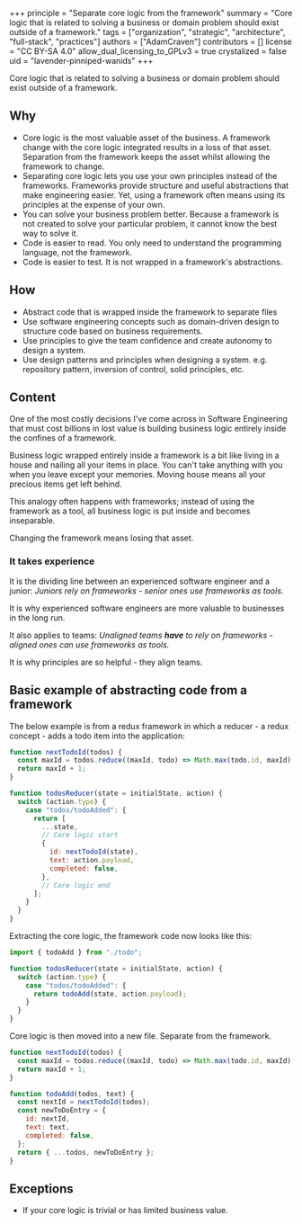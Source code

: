 +++
principle = "Separate core logic from the framework"
summary = "Core logic that is related to solving a business or domain problem should exist outside of a framework."
tags = ["organization", "strategic", "architecture", "full-stack", "practices"]
authors = ["AdamCraven"]
contributors = []
license = "CC BY-SA 4.0"
allow_dual_licensing_to_GPLv3 = true
crystalized = false
uid = "lavender-pinniped-wanids"
+++

Core logic that is related to solving a business or domain problem should exist outside of a framework.

## Why

- Core logic is the most valuable asset of the business. A framework change with the core logic integrated results in a loss of that asset. Separation from the framework keeps the asset whilst allowing the framework to change.
- Separating core logic lets you use your own principles instead of the frameworks. Frameworks provide structure and useful abstractions that make engineering easier. Yet, using a framework often means using its principles at the expense of your own.
- You can solve your business problem better. Because a framework is not created to solve your particular problem, it cannot know the best way to solve it.
- Code is easier to read. You only need to understand the programming language, not the framework.
- Code is easier to test. It is not wrapped in a framework's abstractions.
## How

* Abstract code that is wrapped inside the framework to separate files
* Use software engineering concepts such as domain-driven design to structure code based on business requirements.
* Use principles to give the team confidence and create autonomy to design a system.
* Use design patterns and principles when designing a system. e.g. repository pattern, inversion of control, solid principles, etc.

## Content

One of the most costly decisions I've come across in Software Engineering that must cost billions in lost value is building business logic entirely inside the confines of a framework.

Business logic wrapped entirely inside a framework is a bit like living in a house and nailing all your items in place. You can't take anything with you when you leave except your memories. Moving house means all your precious items get left behind.

This analogy often happens with frameworks; instead of using the framework as a tool, all business logic is put inside and becomes inseparable.

Changing the framework means losing that asset.

### It takes experience

It is the dividing line between an experienced software engineer and a junior: *Juniors rely on frameworks - senior ones use frameworks as tools.*

It is why experienced software engineers are more valuable to businesses in the long run.

It also applies to teams: *Unaligned teams **have** to rely on frameworks - aligned ones can use frameworks as tools.*

It is why principles are so helpful - they align teams.

## Basic example of abstracting code from a framework

The below example is from a redux framework in which a reducer - a redux concept - adds a todo item into the application:

```js
function nextTodoId(todos) {
  const maxId = todos.reduce((maxId, todo) => Math.max(todo.id, maxId), -1);
  return maxId + 1;
}

function todosReducer(state = initialState, action) {
  switch (action.type) {
    case "todos/todoAdded": {
      return [
        ...state,
        // Core logic start
        {
          id: nextTodoId(state),
          text: action.payload,
          completed: false,
        },
        // Core logic end
      ];
    }
  }
}
```

Extracting the core logic, the framework code now looks like this:

```js
import { todoAdd } from "./todo";

function todosReducer(state = initialState, action) {
  switch (action.type) {
    case "todos/todoAdded": {
      return todoAdd(state, action.payload);
    }
  }
}
```

Core logic is then moved into a new file. Separate from the framework.

```js
function nextTodoId(todos) {
  const maxId = todos.reduce((maxId, todo) => Math.max(todo.id, maxId), -1);
  return maxId + 1;
}

function todoAdd(todos, text) {
  const nextId = nextTodoId(todos);
  const newToDoEntry = {
    id: nextId,
    text: text,
    completed: false,
  };
  return { ...todos, newToDoEntry };
}
```

## Exceptions

- If your core logic is trivial or has limited business value.
